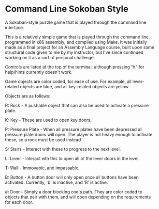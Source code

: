 # Command Line Sokoban Style
A Sokoban-style puzzle game that is played through the command line interface. 

This is a relatively simple game that is played through the command line, programmed in x86 assembly, and compiled using Make. It was initially made as a final project for an Assembly Language course, built upon some structural code given to me by my instructor, but I've since continued working on it as a sort of personal challenge. 


Controls are listed at the top of the terminal, although pressing "h" for help/hints currently doesn't work.

Game objects are color coded, for ease of use. For example, all lever-related objects are blue, and all key-related objects are yellow.


Objects are as follows:

R: Rock - A pushable object that can also be used to activate a pressure plate.

K: Key - These are used to open key doors.

P: Pressure Plate - When all pressure plates have been depressed all pressure plate doors will open. The player is not heavy enough to activate these, so a rock must be used instead

S: Stairs - Interact with these to progress to the next level. 

L: Lever - Interact wth this to open all of the lever doors in the level.

T: Wall - Immovable, and impassable.

B: Button - A button door will only open once all buttons have been activated. Currently, 'b' is inactive, and 'B' is active.

#: Door - Simply a door blocking one's path. They are color coded to objects that pair with them, and will open depending on the requirements for each door.
